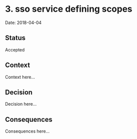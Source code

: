# 3. sso service defining scopes

Date: 2018-04-04

## Status

Accepted

## Context

Context here...

## Decision

Decision here...

## Consequences

Consequences here...
